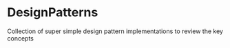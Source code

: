 # DesignPatterns
Collection of super simple design pattern implementations to review the key concepts

